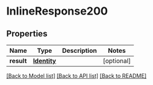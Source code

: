 # InlineResponse200

## Properties
Name | Type | Description | Notes
------------ | ------------- | ------------- | -------------
**result** | [**Identity**](Identity.md) |  | [optional] 

[[Back to Model list]](../README.md#documentation-for-models) [[Back to API list]](../README.md#documentation-for-api-endpoints) [[Back to README]](../README.md)


